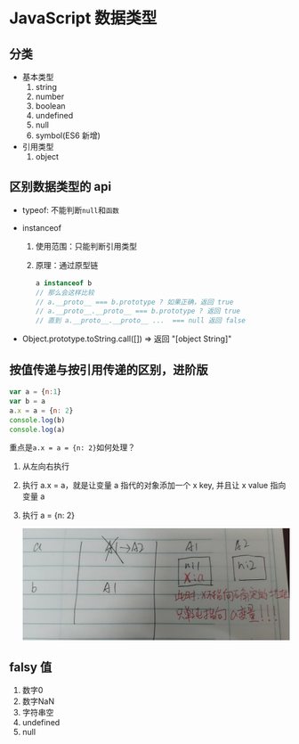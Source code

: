 # JavaScript 数据类型



## 分类

- 基本类型
  1. string
  2. number
  3. boolean
  4. undefined
  5. null
  6. symbol(ES6 新增)
- 引用类型
  1. object



## 区别数据类型的 api

- typeof: 不能判断`null`和`函数`

- instanceof

    1. 使用范围：只能判断引用类型

    2. 原理：通过原型链

        ```javascript
        a instanceof b
        // 那么会这样比较
        // a.__proto__ === b.prototype ? 如果正确，返回 true
        // a.__proto__.__proto__ === b.prototype ? 返回 true
        // 直到 a.__proto__.__proto__ ...  === null 返回 false
        ```
        
- Object.prototype.toString.call([]) => 返回 "[object String]"


## 按值传递与按引用传递的区别，进阶版

```javascript
var a = {n:1}
var b = a
a.x = a = {n: 2}
console.log(b)
console.log(a)
```

重点是`a.x = a = {n: 2}`如何处理？

1. 从左向右执行

2. 执行 a.x = a，就是让变量 a 指代的对象添加一个 x key, 并且让 x value 指向变量 a

3. 执行 a = {n: 2}

   ![](https://raw.githubusercontent.com/wojiaofengzhongzhuifeng/image-host/master/img/20190523182558.png)
   
   
   
## falsy 值

   1. 数字0
   2. 数字NaN
   3. 字符串空
   4. undefined
   5. null

